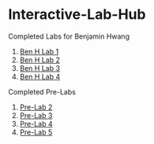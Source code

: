 # Interactive-Lab-Hub

Completed Labs for Benjamin Hwang

1. [Ben H Lab 1](https://github.com/bhwan1118/IDD-Fa18-Lab1/blob/master/README.md)
2. [Ben H Lab 2](https://github.com/bhwan1118/IDD-Fa18-Lab2/blob/master/README.md)
3. [Ben H Lab 3](https://github.com/bhwan1118/IDD-Fa18-Lab3/blob/master/README.md)
4. [Ben H Lab 4](https://github.com/bhwan1118/IDD-Fa18-Lab4/blob/master/README.md)

Completed Pre-Labs
1. [Pre-Lab 2](https://github.com/bhwan1118/IDD-Fa18-Lab2/blob/master/PreLab2.md)
2. [Pre-Lab 3](https://github.com/bhwan1118/IDD-Fa18-Lab3/blob/master/PreLab3.md)
3. [Pre-Lab 4](https://github.com/bhwan1118/IDD-Fa18-Lab4/blob/master/PreLab4.md)
4. [Pre-Lab 5](https://github.com/bhwan1118/IDD-Fa18-Lab5/blob/master/PRELAB.MD)
